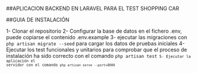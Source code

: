 ##APLICACION BACKEND EN LARAVEL PARA EL TEST SHOPPING CAR

##GUIA DE INSTALACIÓN

1- Clonar el repositorio
2- Configurar la base de datos en el fichero .env, puede copiarse el contenido .env.example
3- ejecutar las migraciones con <code> php artisan migrate --seed</code> para cargar los datos de pruebas iniciales
4- Ejecutar los test funcionales y unitarios para comprobar que el proceso de instalación ha sido correcto con el comando
<code>php artisan test<code>
5- Ejecutar la aplicación el servidor con el comando <code>php artisan serve --port=8000</code>
